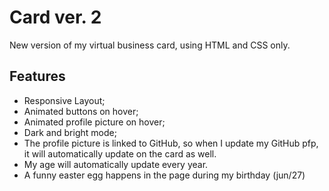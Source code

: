 # Card ver. 2
New version of my virtual business card, using HTML and CSS only.

## Features  
  
- Responsive Layout;
- Animated buttons on hover;
- Animated profile picture on hover;
- Dark and bright mode;
- The profile picture is linked to GitHub, so when I update my GitHub pfp, it will automatically update on the card as well.
- My age will automatically update every year.
- A funny easter egg happens in the page during my birthday (jun/27)
